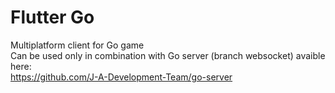 # Flutter Go
Multiplatform client for Go game  
Can be used only in combination with Go server (branch websocket) avaible here:  
https://github.com/J-A-Development-Team/go-server
